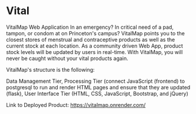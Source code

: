 # Vital
VitalMap Web Application
In an emergency? In critical need of a pad, tampon, or condom at on Princeton's campus? VitalMap points you to the closest stores of menstrual and contraceptive products as well as the current stock at each location. As a community driven Web App, product stock levels will be updated by users in real-time. With VitalMap, you will never be caught without your vital products again.

VitalMap's structure is the following:

Data Management Tier, Processing Tier (connect JavaScript (frontend) to postgresql to run and render HTML pages and ensure that they are updated (flask), User Interface Tier (HTML, CSS, JavaScript, Bootstrap, and jQuery)

Link to Deployed Product: https://vitalmap.onrender.com/
